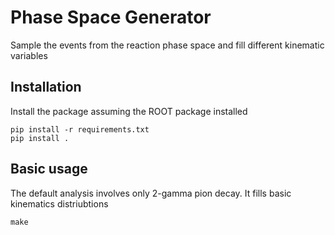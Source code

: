 Phase Space Generator
=====================

Sample the events from the reaction phase space and fill different kinematic variables


## Installation
Install the package assuming the ROOT package installed
```
pip install -r requirements.txt
pip install .
```


## Basic usage
The default analysis involves only 2-gamma pion decay. It fills basic kinematics distriubtions

```
make
```
